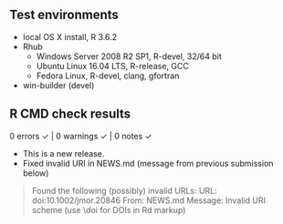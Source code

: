 ## Test environments
* local OS X install, R 3.6.2
* Rhub
  * Windows Server 2008 R2 SP1, R-devel, 32/64 bit
  * Ubuntu Linux 16.04 LTS, R-release, GCC
  * Fedora Linux, R-devel, clang, gfortran
* win-builder (devel)

## R CMD check results

0 errors ✓ | 0 warnings ✓ | 0 notes ✓

* This is a new release.
* Fixed invalid URI in NEWS.md (message from previous submission below)

> Found the following (possibly) invalid URLs:
>   URL: doi:10.1002/jmor.20846
>   From: NEWS.md
>   Message: Invalid URI scheme (use \doi for DOIs in Rd markup)
